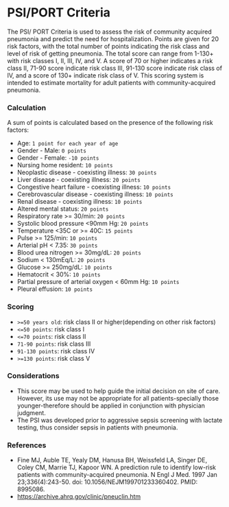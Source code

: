 # PSI/PORT Criteria 

The PSI/ PORT Criteria is used to assess the risk of community acquired pneumonia and predict the need for hospitalization. Points are given for 20 risk factors, with the total number of points indicating the risk class and level of risk of getting pneumonia. 
The total score can range from 1-130+ with risk classes I, II, III, IV, and V. A score of 70 or higher indicates a risk class II, 71-90 score indicate risk class III, 91-130 score indicate risk class of IV, and a score of 130+ indicate risk class of V. 
This scoring system is intended to estimate mortality for adult patients with community-acquired pneumonia.

### Calculation 

A sum of points is calculated based on the presence of the following risk factors:

- Age: `1 point for each year of age`
- Gender - Male: `0 points` 
- Gender - Female: `-10 points` 
- Nursing home resident: `10 points`
- Neoplastic disease - coexisting illness: `30 points`
- Liver disease - coexisting illness: `20 points`
- Congestive heart failure - coexisting illness: `10 points`
- Cerebrovascular disease - coexisting illness: `10 points` 
- Renal disease - coexisting illness: `10 points`
- Altered mental status: `20 points`
- Respiratory rate >= 30/min: `20 points`
- Systolic blood pressure <90mm Hg: `20 points`
- Temperature <35C or >= 40C: `15 points`
- Pulse >= 125/min: `10 points`
- Arterial pH < 7.35: `30 points`
- Blood urea nitrogen >= 30mg/dL: `20 points`
- Sodium < 130mEq/L: `20 points`
- Glucose >= 250mg/dL: `10 points`
- Hematocrit < 30%: `10 points`
- Partial pressure of arterial oxygen < 60mm Hg: `10 points`
- Pleural effusion: `10 points`

### Scoring
- `>=50 years old`: risk class II or higher(depending on other risk factors) 
- `<=50 points`: risk class I
- `<=70 points`: risk class II
- `71-90 points`: risk class III
- `91-130 points`: risk class IV
- `>=130 points`: risk class V

### Considerations

- This score may be used to help guide the initial decision on site of care. However, its use may not be appropriate for all patients-specially those younger-therefore should be applied in conjunction with physician judgment.
- The PSI was developed prior to aggressive sepsis screening with lactate testing, thus consider sepsis in patients with pneumonia.

### References

- Fine MJ, Auble TE, Yealy DM, Hanusa BH, Weissfeld LA, Singer DE, Coley CM, Marrie TJ, Kapoor WN. A prediction rule to identify low-risk patients with community-acquired pneumonia. N Engl J Med. 1997 Jan 23;336(4):243-50. doi: 10.1056/NEJM199701233360402. PMID: 8995086.
- https://archive.ahrq.gov/clinic/pneuclin.htm